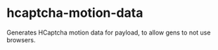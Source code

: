# hcaptcha-motion-data
Generates HCaptcha motion data for payload, to allow gens to not use browsers.
